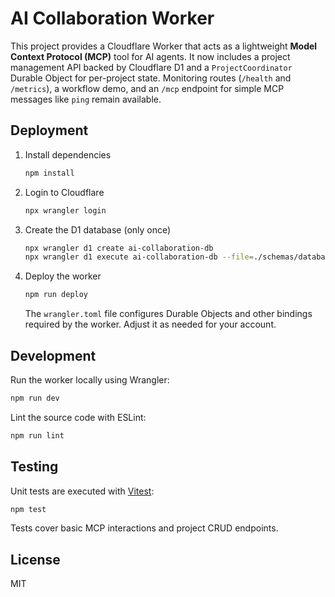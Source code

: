 # AI Collaboration Worker

This project provides a Cloudflare Worker that acts as a lightweight **Model Context Protocol (MCP)** tool for AI agents. It now includes a project management API backed by Cloudflare D1 and a `ProjectCoordinator` Durable Object for per-project state. Monitoring routes (`/health` and `/metrics`), a workflow demo, and an `/mcp` endpoint for simple MCP messages like `ping` remain available.

## Deployment

1. Install dependencies
   ```bash
   npm install
   ```
2. Login to Cloudflare
   ```bash
   npx wrangler login
   ```
3. Create the D1 database (only once)
   ```bash
   npx wrangler d1 create ai-collaboration-db
   npx wrangler d1 execute ai-collaboration-db --file=./schemas/database.sql
   ```
4. Deploy the worker
   ```bash
   npm run deploy
   ```
   The `wrangler.toml` file configures Durable Objects and other bindings required by the worker. Adjust it as needed for your account.

## Development

Run the worker locally using Wrangler:
```bash
npm run dev
```

Lint the source code with ESLint:
```bash
npm run lint
```

## Testing

Unit tests are executed with [Vitest](https://vitest.dev/):
```bash
npm test
```
Tests cover basic MCP interactions and project CRUD endpoints.

## License

MIT
